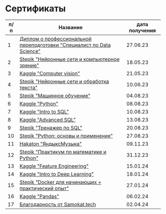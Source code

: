 # Сертификаты
|п/п|Название|дата получения |
|---|--------|---------------|
|1|[Диплом о профессиональной переподготовки "Специалист по Data Science"](https://github.com/IT-DS-Alex/certificates/blob/main/diplom%D0%B0.pdf)|27.06.23|
|2|[Stepik "Нейронные сети и компьютерное зрение"](https://stepik.org/cert/2068267)|18.05.23|
|3|[Kaggle "Computer vision"](https://www.kaggle.com/learn/certification/alekseypyton2022/computer-vision)|21.05.23|
|4|[Stepik "Нейронные сети и обработка текста"](https://stepik.org/cert/2098045)|10.06.23|
|5|[Stepik "Машинное обучение"](https://stepik.org/cert/2141951)|04.08.23|
|6|[Kaggle "Python"](https://www.kaggle.com/learn/certification/alekseypyton2022/python)|08.08.23|
|7|[Kaggle "Intro to SQL"](https://www.kaggle.com/learn/certification/alekseypyton2022/intro-to-sql)|10.08.23|
|8|[Kaggle "Advanced SQL"](https://www.kaggle.com/learn/certification/alekseypyton2022/advanced-sql)|13.08.23|
|9|[Stepik "Тренажер по SQL"](https://stepik.org/cert/2153987)|20.08.23|
|10|[Stepik "Python: основы и применение"](https://stepik.org/cert/2158940)|27.08.23|
|11|[Hakaton "ЯндыксМузыка"](https://github.com/IT-DS-Alex/certificates/blob/main/%D0%98%D1%81%D0%B0%D0%BA%D0%BE%D0%B2%20%D0%90%D0%BB%D0%B5%D0%BA%D1%81%D0%B5%D0%B8%CC%86.pdf)|09.11.23|
|12|[Stepik "Практикум по математике и Python"](https://stepik.org/cert/2316125)|31.12.23|
|13|[Kaggle "Feature Engineering"](https://www.kaggle.com/learn/certification/alekseypyton2022/feature-engineering)|15.01.24|
|14|[Kaggle "Intro to Deep Learning"](https://www.kaggle.com/learn/certification/alekseypyton2022/intro-to-deep-learning)|18.01.24|
|15|[Stepik "Docker для начинающих + практический опыт"](https://stepik.org/cert/2342957)|27.01.24|
|16|[Kaggle "Pandas"](https://www.kaggle.com/learn/certification/alekseypyton2022/pandas)|06.02.24|
|17|[Благодарность от Samokat.tech](https://github.com/IT-DS-Alex/certificates/blob/main/%D0%91%D0%BB%D0%B0%D0%B3%D0%BE%D0%B4%D0%B0%D1%80%D0%BD%D0%BE%D1%81%D1%82%D1%8C.png)|02.04.24|
